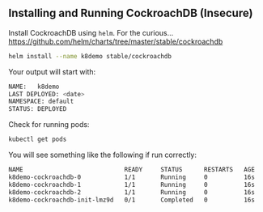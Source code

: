 ## Installing and Running CockroachDB (Insecure)

Install CockroachDB using `helm`.  For the curious... https://github.com/helm/charts/tree/master/stable/cockroachdb
```bash
helm install --name k8demo stable/cockroachdb
```

Your output will start with:
```bash
NAME:   k8demo
LAST DEPLOYED: <date>
NAMESPACE: default
STATUS: DEPLOYED
```

Check for running pods:
```bash
kubectl get pods
```
You will see something like the following if run correctly:

```bash
NAME                            READY     STATUS      RESTARTS   AGE
k8demo-cockroachdb-0            1/1       Running     0          16s
k8demo-cockroachdb-1            1/1       Running     0          16s
k8demo-cockroachdb-2            1/1       Running     0          16s
k8demo-cockroachdb-init-lmz9d   0/1       Completed   0          16s
```